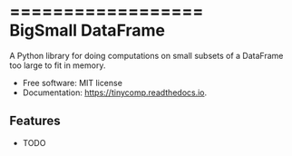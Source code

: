 ==================  
BigSmall DataFrame
==================

 A Python library for doing computations on small subsets of a DataFrame too large to fit in memory.


* Free software: MIT license
* Documentation: https://tinycomp.readthedocs.io.


Features
--------

* TODO


